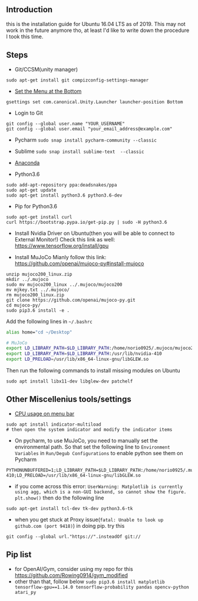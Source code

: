 ## Introduction
this is the installation guide for Ubuntu 16.04 LTS as of 2019.
This may not work in the future anymore tho, at least I'd like to write down the procedure I took this time.

## Steps
- Git/CCSM(unity manager)
```shell
sudo apt-get install git compizconfig-settings-manager
```

- [Set the Menu at the Bottom](http://ubuntuhandbook.org/index.php/2016/03/ubuntu-16-04-move-unity-launcher-to-bottom/)
```shell
gsettings set com.canonical.Unity.Launcher launcher-position Bottom
```

- Login to Git
```shell
git config --global user.name "YOUR_USERNAME"
git config --global user.email "your_email_address@example.com"
```

- Pycharm
`sudo snap install pycharm-community --classic`

- Sublime
`sudo snap install sublime-text  --classic`

- [Anaconda](https://docs.anaconda.com/anaconda/install/linux/)

- Python3.6
```shell
sudo add-apt-repository ppa:deadsnakes/ppa
sudo apt-get update
sudo apt-get install python3.6 python3.6-dev
```

- Pip for Python3.6
```shell
sudo apt-get install curl
curl https://bootstrap.pypa.io/get-pip.py | sudo -H python3.6
```

- Install Nvidia Driver on Ubuntu(then you will be able to connect to External Monitor!)
Check this link as well: https://www.tensorflow.org/install/gpu

- Install MuJoCo
Mianly follow this link: https://github.com/openai/mujoco-py#install-mujoco
```shell
unzip mujoco200_linux.zip
mkdir ../.mujoco
sudo mv mujoco200_linux ../.mujoco/mujoco200
mv mjkey.txt ../.mujoco/
rm mujoco200_linux.zip
git clone https://github.com/openai/mujoco-py.git
cd mujoco-py/
sudo pip3.6 install -e .
```

Add the following lines in `~/.bashrc`
```bash
alias home="cd ~/Desktop"

# MuJoCo
export LD_LIBRARY_PATH=$LD_LIBRARY_PATH:/home/norio0925/.mujoco/mujoco200/bin
export LD_LIBRARY_PATH=$LD_LIBRARY_PATH:/usr/lib/nvidia-410
export LD_PRELOAD=/usr/lib/x86_64-linux-gnu/libGLEW.so
```

Then run the following commands to install missing modules on Ubuntu
```shell
sudo apt install libx11-dev libglew-dev patchelf
```

## Other Miscellenius tools/settings
- [CPU usage on menu bar](https://askubuntu.com/questions/406204/how-can-i-add-the-current-cpu-usage-to-my-menu-bar-as-a-percentage)
```shell
sudo apt install indicator-multiload
# then open the system indicator and modify the indicator items
```

- On pycharm, to use MuJoCo, you need to manually set the environmental path. So that set the following line to `Environment Variables` in `Run/Degub Configurations` to enable python see them on Pycharm
```shell
PYTHONUNBUFFERED=1;LD_LIBRARY_PATH=$LD_LIBRARY_PATH:/home/norio0925/.mujoco/mujoco200/bin:/usr/lib/nvidia-410;LD_PRELOAD=/usr/lib/x86_64-linux-gnu/libGLEW.so
```
- if you come across this error: `UserWarning: Matplotlib is currently using agg, which is a non-GUI backend, so cannot show the figure. plt.show()` then do the following line

```shell
sudo apt-get install tcl-dev tk-dev python3.6-tk
```

- when you get stuck at Proxy issue(`fatal: Unable to look up github.com (port 9418)`) in doing pip. try this

```shell
git config --global url."https://".insteadOf git://
```

## Pip list
- for OpenAI/Gym, consider using my repo for this
https://github.com/Rowing0914/gym_modified
- other than that, follow below
`sudo pip3.6 install matplotlib tensorflow-gpu==1.14.0 tensorflow-probability pandas opencv-python atari_py`
